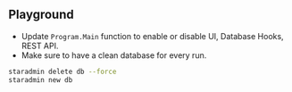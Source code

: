 ## Playground

- Update `Program.Main` function to enable or disable UI, Database Hooks, REST API.
- Make sure to have a clean database for every run.

```bash
staradmin delete db --force
staradmin new db
```